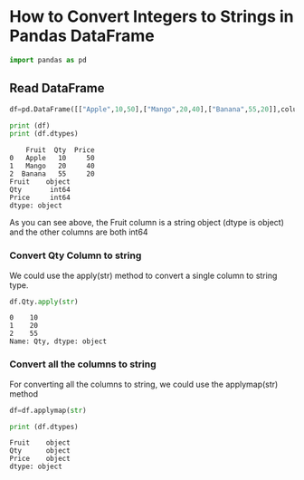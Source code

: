 # How to Convert Integers to Strings in Pandas DataFrame



```python
import pandas as pd
```

## Read DataFrame


```python
df=pd.DataFrame([["Apple",10,50],["Mango",20,40],["Banana",55,20]],columns=["Fruit","Qty","Price"])
```


```python
print (df)
print (df.dtypes)
```

        Fruit  Qty  Price
    0   Apple   10     50
    1   Mango   20     40
    2  Banana   55     20
    Fruit    object
    Qty       int64
    Price     int64
    dtype: object
    

As you can see above, the Fruit column is a string object (dtype is object) and the other columns are both int64

### Convert Qty Column to string
We could use the apply(str) method to convert a single column to string type. 


```python
df.Qty.apply(str)
```




    0    10
    1    20
    2    55
    Name: Qty, dtype: object



### Convert all the columns to string
For converting all the columns to string, we could use the applymap(str) method


```python
df=df.applymap(str)
```


```python
print (df.dtypes)
```

    Fruit    object
    Qty      object
    Price    object
    dtype: object
    
